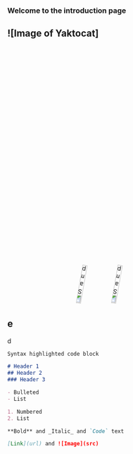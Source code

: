 ### Welcome to the introduction page

## ![Image of Yaktocat]

<p align="center">
	<img src="https://github.com/yazhou2019/introduction/blob/master/image/cui22.jpeg" style="transform:rotate(190deg)" alt="Sample" width="15%" height="15%" >  <img src="https://github.com/yazhou2019/introduction/blob/master/image/cui11.jpeg" style="transform:rotate(190deg)" alt="Sample" width="15%" height="15%" > 
	



## e

d
```markdown
Syntax highlighted code block

# Header 1
## Header 2
### Header 3

- Bulleted
- List

1. Numbered
2. List

**Bold** and _Italic_ and `Code` text

[Link](url) and ![Image](src)
```

